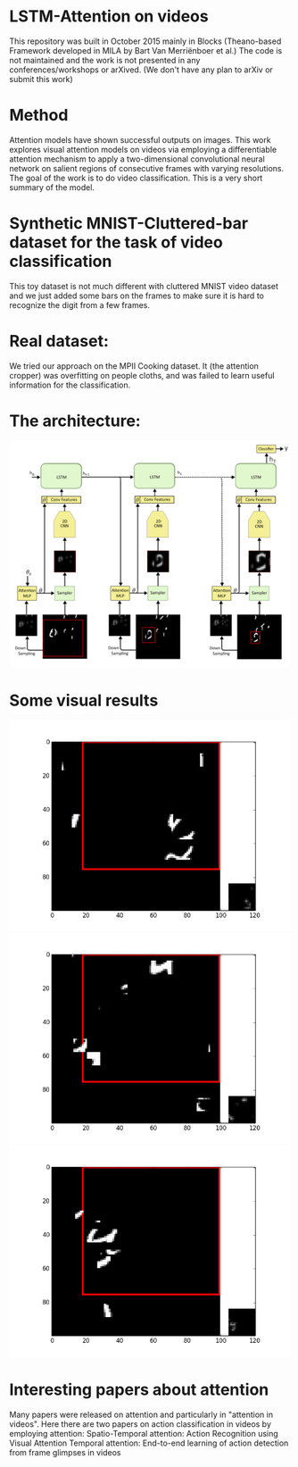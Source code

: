 # LSTM-Attention on videos
This repository was built in October 2015 mainly in Blocks (Theano-based Framework developed in MILA by Bart Van Merriënboer et al.)
The code is not maintained and the work is not presented in any conferences/workshops or arXived. (We don't have any plan to arXiv or submit this work)

# Method
Attention models have shown successful outputs on images. This work explores visual attention models on videos via employing a differentiable attention mechanism to apply a two-dimensional convolutional neural network on salient regions of consecutive frames with varying resolutions.
The goal of the work is to do video classification. This is a very short summary of the model.

# Synthetic MNIST-Cluttered-bar dataset for the task of video classification
This toy dataset is not much different with cluttered MNIST video dataset and we just added some bars on the frames to make sure it is hard to recognize the digit from a few frames.

# Real dataset:
We tried our approach on the MPII Cooking dataset. It (the attention cropper) was overfitting on people cloths, and was failed to learn useful information for the classification.

# The architecture:
![alt text](img/2d_attention.png)

# Some visual results
![alt text](img/sample_1.gif)
![alt text](img/sample_2.gif)
![alt text](img/sample_3.gif)

# Interesting papers about attention
Many papers were released on attention and particularly in "attention in videos". 
Here there are two papers on action classification in videos by employing attention:
Spatio-Temporal attention:
Action Recognition using Visual Attention
Temporal attention:
End-to-end learning of action detection from frame glimpses in videos
 
